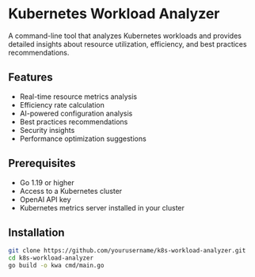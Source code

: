 # Kubernetes Workload Analyzer

A command-line tool that analyzes Kubernetes workloads and provides detailed insights about resource utilization, efficiency, and best practices recommendations.

## Features

- Real-time resource metrics analysis
- Efficiency rate calculation
- AI-powered configuration analysis
- Best practices recommendations
- Security insights
- Performance optimization suggestions

## Prerequisites

- Go 1.19 or higher
- Access to a Kubernetes cluster
- OpenAI API key
- Kubernetes metrics server installed in your cluster

## Installation

```bash
git clone https://github.com/yourusername/k8s-workload-analyzer.git
cd k8s-workload-analyzer
go build -o kwa cmd/main.go